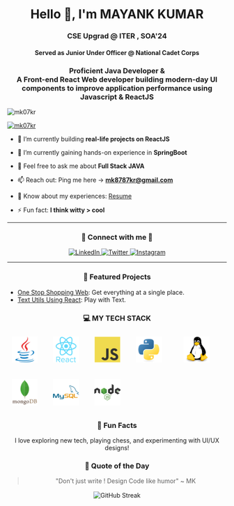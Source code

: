 <h1 align="center">Hello 👋, I'm MAYANK KUMAR</h1>
<h3 align="center"> CSE Upgrad @ ITER , SOA'24 </h3>
<h4 align="center"> Served as Junior Under Officer @ National Cadet Corps</h4> 
<h3 align="center">
    Proficient Java Developer & <br>
    A Front-end React Web developer building modern-day UI components to improve application performance using Javascript & ReactJS
</h3>

<p align="left">
    <img src="https://komarev.com/ghpvc/?username=mk07kr&label=Profile%20views&color=0e75b6&style=flat" alt="mk07kr" />
</p>
<p align="left">
    <a href="https://twitter.com/mk07kr" target="blank">
        <img src="https://img.shields.io/twitter/follow/mk07kr?logo=twitter&style=for-the-badge" alt="mk07kr" />
    </a>
</p>

- 🔭 I’m currently building **real-life projects on ReactJS**

- 🌱 I’m currently gaining hands-on experience in **SpringBoot**

- 💬 Feel free to ask me about **Full Stack JAVA**

- 📫 Reach out: Ping me here -> **mk8787kr@gmail.com**

- 📄 Know about my experiences:
  [Resume](https://drive.google.com/file/d/1bqpZOW8qRs_kfDh_MUZuwcwfmZWnOAyS/view?usp=sharing)

- ⚡ Fun fact: **I think witty > cool**

---

<h3 align="center">🌟 Connect with me 🌟</h3>
<p align="center">
    <a href="https://linkedin.com/in/mayank07kr">
        <img src="https://img.shields.io/badge/LinkedIn-0077B5?style=for-the-badge&logo=linkedin&logoColor=white" alt="LinkedIn" />
    </a>
    <a href="https://twitter.com/mk07kr">
        <img src="https://img.shields.io/badge/Twitter-1DA1F2?style=for-the-badge&logo=twitter&logoColor=white" alt="Twitter" />
    </a>
    <a href="https://instagram.com/witty.mayank">
        <img src="https://img.shields.io/badge/Instagram-E4405F?style=for-the-badge&logo=instagram&logoColor=white" alt="Instagram" />
    </a>
</p>

---

<h3 align="center">🚀 Featured Projects</h3>
<ul>
    <li><a href="https://github.com/mk07kr/ONS">One Stop Shopping Web</a>: Get everything at a single place.</li>
    <li><a href="https://github.com/mk07kr/React_Tutotials">Text Utils Using React</a>: Play with Text.</li>
</ul>




<h3 align="center">💻 MY TECH STACK</h3>
<div align="center" style="display: flex; flex-wrap: wrap; gap: 15px;">
    <a href="https://www.java.com" target="_blank" rel="noreferrer">
        <img src="https://raw.githubusercontent.com/devicons/devicon/master/icons/java/java-original.svg" 
            alt="Java" width="60" height="60" title="Java" 
            style="transition: transform 0.2s; margin: 10px;" 
            onmouseover="this.style.transform='scale(1.2)'" 
            onmouseout="this.style.transform='scale(1)'" />
    </a>
    <a href="https://reactjs.org/" target="_blank" rel="noreferrer">
        <img src="https://raw.githubusercontent.com/devicons/devicon/master/icons/react/react-original-wordmark.svg" 
            alt="React" width="60" height="60" title="React" 
            style="transition: transform 0.2s; margin: 10px;" 
            onmouseover="this.style.transform='scale(1.2)'" 
            onmouseout="this.style.transform='scale(1)'" />
    </a>
    <a href="https://developer.mozilla.org/en-US/docs/Web/JavaScript" target="_blank" rel="noreferrer">
        <img src="https://raw.githubusercontent.com/devicons/devicon/master/icons/javascript/javascript-original.svg" 
            alt="JavaScript" width="60" height="60" title="JavaScript" 
            style="transition: transform 0.2s; margin: 10px;" 
            onmouseover="this.style.transform='scale(1.2)'" 
            onmouseout="this.style.transform='scale(1)'" />
    </a>
    <a href="https://www.python.org" target="_blank" rel="noreferrer">
        <img src="https://raw.githubusercontent.com/devicons/devicon/master/icons/python/python-original.svg" 
            alt="Python" width="60" height="60" title="Python" 
            style="transition: transform 0.2s; margin: 10px;" 
            onmouseover="this.style.transform='scale(1.2)'" 
            onmouseout="this.style.transform='scale(1)'" />
    </a>
    <br>
    <a href="https://www.linux.org/" target="_blank" rel="noreferrer">
        <img src="https://raw.githubusercontent.com/devicons/devicon/master/icons/linux/linux-original.svg" 
            alt="Linux" width="60" height="60" title="Linux" 
            style="transition: transform 0.2s; margin: 10px;" 
            onmouseover="this.style.transform='scale(1.2)'" 
            onmouseout="this.style.transform='scale(1)'" />
    </a>
    <a href="https://www.mongodb.com/" target="_blank" rel="noreferrer">
        <img src="https://raw.githubusercontent.com/devicons/devicon/master/icons/mongodb/mongodb-original-wordmark.svg" 
            alt="MongoDB" width="60" height="60" title="MongoDB" 
            style="transition: transform 0.2s; margin: 10px;" 
            onmouseover="this.style.transform='scale(1.2)'" 
            onmouseout="this.style.transform='scale(1)'" />
    </a>
    <a href="https://www.mysql.com/" target="_blank" rel="noreferrer">
        <img src="https://raw.githubusercontent.com/devicons/devicon/master/icons/mysql/mysql-original-wordmark.svg" 
            alt="MySQL" width="60" height="60" title="MySQL" 
            style="transition: transform 0.2s; margin: 10px;" 
            onmouseover="this.style.transform='scale(1.2)'" 
            onmouseout="this.style.transform='scale(1)'" />
    </a>
    <a href="https://nodejs.org/" target="_blank" rel="noreferrer">
        <img src="https://raw.githubusercontent.com/devicons/devicon/master/icons/nodejs/nodejs-original-wordmark.svg" 
            alt="Node.js" width="60" height="60" title="Node.js" 
            style="transition: transform 0.2s; margin: 10px;" 
            onmouseover="this.style.transform='scale(1.2)'" 
            onmouseout="this.style.transform='scale(1)'" />
    </a>
</div>


<h3 align="center">🎉 Fun Facts</h3>
<p align="center">I love exploring new tech, playing chess, and experimenting with UI/UX designs!</p>



<h3 align="center">📖 Quote of the Day</h3>
<blockquote align="center">
    "Don't just write ! Design Code like humor" ~ MK
</blockquote>

<p align="center">
  <img align="center" src="https://github-readme-streak-stats.herokuapp.com/?user=mk07kr&theme=default" alt="GitHub Streak" />
</p>
